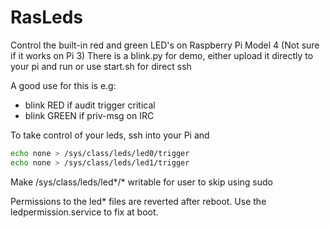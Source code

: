 # RasLeds
Control the built-in red and green LED's on Raspberry Pi Model 4 (Not sure if it works on Pi 3)
There is a blink.py for demo, either upload it directly to your pi and run or use start.sh for direct ssh

A good use for this is e.g:
- blink RED if audit trigger critical
- blink GREEN if priv-msg on IRC


To take control of your leds, ssh into your Pi and
```bash
echo none > /sys/class/leds/led0/trigger
echo none > /sys/class/leds/led1/trigger
```
Make /sys/class/leds/led*/* writable for user to skip using sudo

Permissions to the led* files are reverted after reboot. 
Use the ledpermission.service to fix at boot.
